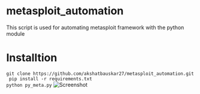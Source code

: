 # metasploit_automation

This script is used for automating metasploit framework with the python module

# Installtion 

``` git clone https://github.com/akshatbauskar27/metasploit_automation.git ``` <br>
``` pip install -r requirements.txt``` <br>
``` python py_meta.py ``` 
![Screenshot](data/usage.JPG)
